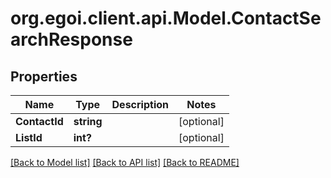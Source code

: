 # org.egoi.client.api.Model.ContactSearchResponse
## Properties

Name | Type | Description | Notes
------------ | ------------- | ------------- | -------------
**ContactId** | **string** |  | [optional] 
**ListId** | **int?** |  | [optional] 

[[Back to Model list]](../README.md#documentation-for-models) [[Back to API list]](../README.md#documentation-for-api-endpoints) [[Back to README]](../README.md)

